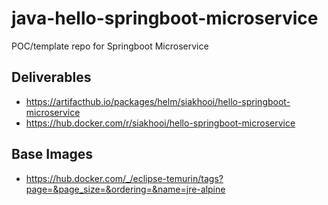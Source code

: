 # java-hello-springboot-microservice

POC/template repo for Springboot Microservice

## Deliverables

- <https://artifacthub.io/packages/helm/siakhooi/hello-springboot-microservice>
- <https://hub.docker.com/r/siakhooi/hello-springboot-microservice>

## Base Images

- <https://hub.docker.com/_/eclipse-temurin/tags?page=&page_size=&ordering=&name=jre-alpine>
